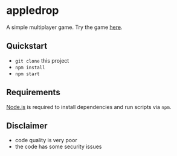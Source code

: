 # appledrop

A simple multiplayer game. Try the game [here](http://appledrop.codeignition.tech/).

## Quickstart

- `git clone` this project
- `npm install`
- `npm start`

## Requirements

[Node.js](https://nodejs.org) is required to install dependencies and run scripts via `npm`.

## Disclaimer
- code quality is very poor
- the code has some security issues

